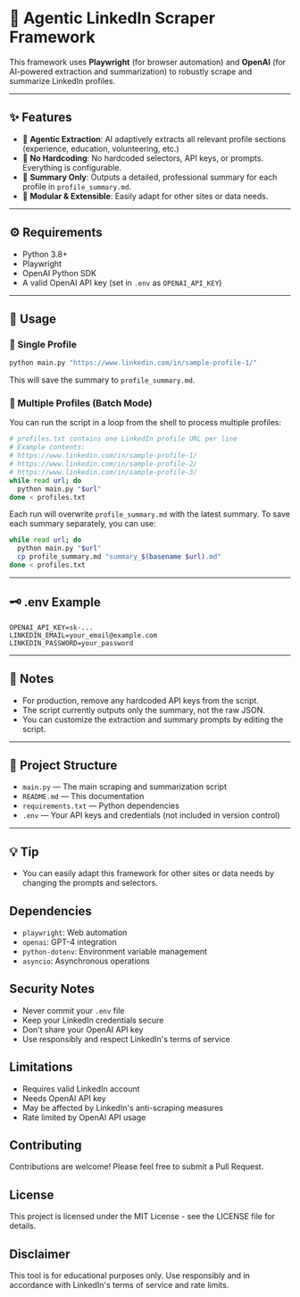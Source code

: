 # 🤖 Agentic LinkedIn Scraper Framework

This framework uses **Playwright** (for browser automation) and **OpenAI** (for AI-powered extraction and summarization) to robustly scrape and summarize LinkedIn profiles.

---

## ✨ Features

- 🤖 **Agentic Extraction**: AI adaptively extracts all relevant profile sections (experience, education, volunteering, etc.)
- 🔄 **No Hardcoding**: No hardcoded selectors, API keys, or prompts. Everything is configurable.
- 📝 **Summary Only**: Outputs a detailed, professional summary for each profile in `profile_summary.md`.
- 🧩 **Modular & Extensible**: Easily adapt for other sites or data needs.

---

## ⚙️ Requirements

- Python 3.8+
- Playwright
- OpenAI Python SDK
- A valid OpenAI API key (set in `.env` as `OPENAI_API_KEY`)

---

## 🚀 Usage

### 🔗 Single Profile

```bash
python main.py "https://www.linkedin.com/in/sample-profile-1/"
```

This will save the summary to `profile_summary.md`.

### 📑 Multiple Profiles (Batch Mode)

You can run the script in a loop from the shell to process multiple profiles:

```bash
# profiles.txt contains one LinkedIn profile URL per line
# Example contents:
# https://www.linkedin.com/in/sample-profile-1/
# https://www.linkedin.com/in/sample-profile-2/
# https://www.linkedin.com/in/sample-profile-3/
while read url; do
  python main.py "$url"
done < profiles.txt
```

Each run will overwrite `profile_summary.md` with the latest summary. To save each summary separately, you can use:

```bash
while read url; do
  python main.py "$url"
  cp profile_summary.md "summary_$(basename $url).md"
done < profiles.txt
```

---

## 🗝️ .env Example

```
OPENAI_API_KEY=sk-...
LINKEDIN_EMAIL=your_email@example.com
LINKEDIN_PASSWORD=your_password
```

---

## 📝 Notes

- For production, remove any hardcoded API keys from the script.
- The script currently outputs only the summary, not the raw JSON.
- You can customize the extraction and summary prompts by editing the script.

---

## 📁 Project Structure

- `main.py` — The main scraping and summarization script
- `README.md` — This documentation
- `requirements.txt` — Python dependencies
- `.env` — Your API keys and credentials (not included in version control)

---

## 💡 Tip

- You can easily adapt this framework for other sites or data needs by changing the prompts and selectors.

## Dependencies

- `playwright`: Web automation
- `openai`: GPT-4 integration
- `python-dotenv`: Environment variable management
- `asyncio`: Asynchronous operations

## Security Notes

- Never commit your `.env` file
- Keep your LinkedIn credentials secure
- Don't share your OpenAI API key
- Use responsibly and respect LinkedIn's terms of service

## Limitations

- Requires valid LinkedIn account
- Needs OpenAI API key
- May be affected by LinkedIn's anti-scraping measures
- Rate limited by OpenAI API usage

## Contributing

Contributions are welcome! Please feel free to submit a Pull Request.

## License

This project is licensed under the MIT License - see the LICENSE file for details.

## Disclaimer

This tool is for educational purposes only. Use responsibly and in accordance with LinkedIn's terms of service and rate limits.
